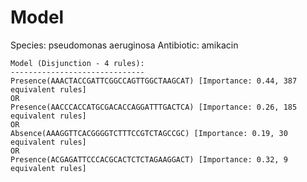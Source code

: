 
# Model

Species: pseudomonas aeruginosa
Antibiotic: amikacin

```
Model (Disjunction - 4 rules):
------------------------------
Presence(AAACTACCGATTCGGCCAGTTGGCTAAGCAT) [Importance: 0.44, 387 equivalent rules]
OR
Presence(AACCCACCATGCGACACCAGGATTTGACTCA) [Importance: 0.26, 185 equivalent rules]
OR
Absence(AAAGGTTCACGGGGTCTTTCCGTCTAGCCGC) [Importance: 0.19, 30 equivalent rules]
OR
Presence(ACGAGATTCCCACGCACTCTCTAGAAGGACT) [Importance: 0.32, 9 equivalent rules]

```

